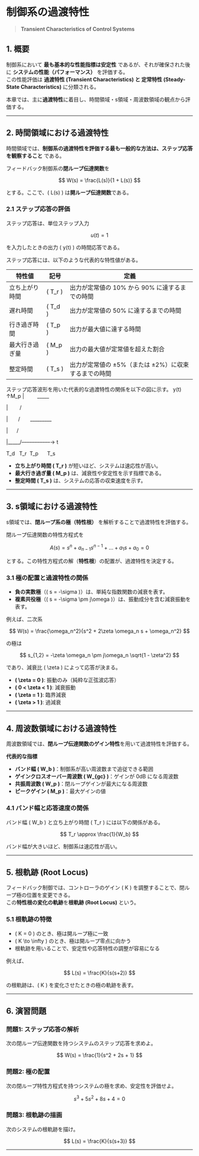 

# 制御系の過渡特性
> **Transient Characteristics of Control Systems**

## **1. 概要**
制御系において **最も基本的な性能指標は安定性** であるが、それが確保された後に **システムの性能（パフォーマンス）** を評価する。  
この性能評価は **過渡特性 (Transient Characteristics) と 定常特性 (Steady-State Characteristics)** に分類される。

本章では、主に**過渡特性**に着目し、時間領域・s領域・周波数領域の観点から評価する。

---

## **2. 時間領域における過渡特性**
時間領域では、**制御系の過渡特性を評価する最も一般的な方法は、ステップ応答を観察すること** である。

フィードバック制御系の**閉ループ伝達関数**を

$$
W(s) = \frac{L(s)}{1 + L(s)}
$$

とする。ここで、\( L(s) \) は**開ループ伝達関数**である。

### **2.1 ステップ応答の評価**
ステップ応答は、単位ステップ入力

$$
u(t) = 1
$$

を入力したときの出力 \( y(t) \) の時間応答である。

ステップ応答には、以下のような代表的な特性値がある。

| **特性値** | **記号** | **定義** |
|------------|----------|----------|
| 立ち上がり時間 | \( T_r \) | 出力が定常値の 10% から 90% に達するまでの時間 |
| 遅れ時間 | \( T_d \) | 出力が定常値の 50% に達するまでの時間 |
| 行き過ぎ時間 | \( T_p \) | 出力が最大値に達する時間 |
| 最大行き過ぎ量 | \( M_p \) | 出力の最大値が定常値を超えた割合 |
| 整定時間 | \( T_s \) | 出力が定常値の ±5%（または ±2%）に収束するまでの時間 |

ステップ応答波形を用いた代表的な過渡特性の関係を以下の図に示す。
y(t)
↑M_p |         _____

|        /     

|       /       _________

|      /

|_____/–––––––––––→ t

T_d   T_r  T_p      T_s

- **立ち上がり時間 \( T_r \)** が短いほど、システムは速応性が高い。
- **最大行き過ぎ量 \( M_p \)** は、減衰性や安定性を示す指標である。
- **整定時間 \( T_s \)** は、システムの応答の収束速度を示す。

---

## **3. s領域における過渡特性**
s領域では、**閉ループ系の極（特性根）** を解析することで過渡特性を評価する。

閉ループ伝達関数の特性方程式を

$$
A(s) = s^n + a_{n-1}s^{n-1} + \dots + a_1 s + a_0 = 0
$$

とする。この特性方程式の解（**特性根**）の配置が、過渡特性を決定する。

### **3.1 極の配置と過渡特性の関係**
- **負の実数極**（\( s = -\sigma \)）は、単純な指数関数の減衰を表す。
- **複素共役極**（\( s = -\sigma \pm j\omega \)）は、振動成分を含む減衰振動を表す。

例えば、二次系

$$
W(s) = \frac{\omega_n^2}{s^2 + 2\zeta \omega_n s + \omega_n^2}
$$

の極は

$$
s_{1,2} = -\zeta \omega_n \pm j\omega_n \sqrt{1 - \zeta^2}
$$

であり、減衰比 \( \zeta \) によって応答が決まる。

- **\( \zeta = 0 \)**: 振動のみ（純粋な正弦波応答）
- **\( 0 < \zeta < 1 \)**: 減衰振動
- **\( \zeta = 1 \)**: 臨界減衰
- **\( \zeta > 1 \)**: 過減衰

---

## **4. 周波数領域における過渡特性**
周波数領域では、**閉ループ伝達関数のゲイン特性**を用いて過渡特性を評価する。

**代表的な指標**
- **バンド幅 \( W_b \)**：制御系が高い周波数まで追従できる範囲
- **ゲインクロスオーバー周波数 \( W_{gc} \)**：ゲインが 0dB になる周波数
- **共振周波数 \( W_p \)**：閉ループゲインが最大になる周波数
- **ピークゲイン \( M_p \)**：最大ゲインの値

### **4.1 バンド幅と応答速度の関係**
バンド幅 \( W_b \) と立ち上がり時間 \( T_r \) には以下の関係がある。

$$
T_r \approx \frac{1}{W_b}
$$

バンド幅が大きいほど、制御系は速応性が高い。

---

## **5. 根軌跡 (Root Locus)**
フィードバック制御では、コントローラのゲイン \( K \) を調整することで、閉ループ極の位置を変更できる。  
この**特性根の変化の軌跡**を**根軌跡 (Root Locus)** という。

### **5.1 根軌跡の特徴**
- \( K = 0 \) のとき、極は開ループ極に一致
- \( K \to \infty \) のとき、極は開ループ零点に向かう
- 根軌跡を用いることで、安定性や応答特性の調整が容易になる

例えば、

$$
L(s) = \frac{K}{s(s+2)}
$$

の根軌跡は、\( K \) を変化させたときの極の軌跡を表す。

---

## **6. 演習問題**
### **問題1: ステップ応答の解析**
次の閉ループ伝達関数を持つシステムのステップ応答を求めよ。

$$
W(s) = \frac{1}{s^2 + 2s + 1}
$$

### **問題2: 極の配置**
次の閉ループ特性方程式を持つシステムの極を求め、安定性を評価せよ。

$$
s^3 + 5s^2 + 8s + 4 = 0
$$

### **問題3: 根軌跡の描画**
次のシステムの根軌跡を描け。

$$
L(s) = \frac{K}{s(s+3)}
$$

---
